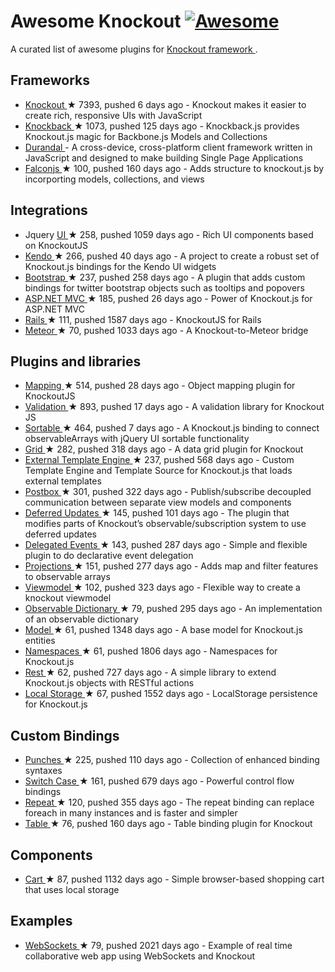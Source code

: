 <h1>
 Awesome Knockout
 <a href="https://github.com/sindresorhus/awesome">
  <img alt="Awesome" src="https://cdn.rawgit.com/sindresorhus/awesome/d7305f38d29fed78fa85652e3a63e154dd8e8829/media/badge.svg"/>
 </a>
</h1>
<p>
 A curated list of awesome plugins for
 <a href="http://knockoutjs.com/">
  Knockout framework
 </a>
 .
</p>
<h2>
 Frameworks
</h2>
<ul>
 <li>
  <a href="https://github.com/knockout/knockout">
   Knockout
  </a>
  <span>
   &#9733 7393, pushed 6 days ago
  </span>
  - Knockout makes it easier to create rich, responsive UIs with JavaScript
 </li>
 <li>
  <a href="https://github.com/kmalakoff/knockback">
   Knockback
  </a>
  <span>
   &#9733 1073, pushed 125 days ago
  </span>
  - Knockback.js provides Knockout.js magic for Backbone.js Models and Collections
 </li>
 <li>
  <a href="https://github.com/BlueSpire/Durandal/">
   Durandal
  </a>
  - A cross-device, cross-platform client framework written in JavaScript and designed to make building Single Page Applications
 </li>
 <li>
  <a href="https://github.com/stoodder/falconjs">
   Falconjs
  </a>
  <span>
   &#9733 100, pushed 160 days ago
  </span>
  - Adds structure to knockout.js by incorporting models, collections, and views
 </li>
</ul>
<h2>
 Integrations
</h2>
<ul>
 <li>
  Jquery
  <a href="https://github.com/madcapnmckay/Knockout-UI">
   UI
  </a>
  <span>
   &#9733 258, pushed 1059 days ago
  </span>
  - Rich UI components based on KnockoutJS
 </li>
 <li>
  <a href="https://github.com/kendo-labs/knockout-kendo">
   Kendo
  </a>
  <span>
   &#9733 266, pushed 40 days ago
  </span>
  - A project to create a robust set of Knockout.js bindings for the Kendo UI widgets
 </li>
 <li>
  <a href="https://github.com/billpull/knockout-bootstrap">
   Bootstrap
  </a>
  <span>
   &#9733 237, pushed 258 days ago
  </span>
  - A plugin that adds custom bindings for twitter bootstrap objects such as tooltips and popovers
 </li>
 <li>
  <a href="https://github.com/AndreyAkinshin/knockout-mvc">
   ASP.NET MVC
  </a>
  <span>
   &#9733 185, pushed 26 days ago
  </span>
  - Power of Knockout.js for ASP.NET MVC
 </li>
 <li>
  <a href="https://github.com/dnagir/knockout-rails">
   Rails
  </a>
  <span>
   &#9733 111, pushed 1587 days ago
  </span>
  - KnockoutJS for Rails
 </li>
 <li>
  <a href="https://github.com/steveluscher/knockout.meteor">
   Meteor
  </a>
  <span>
   &#9733 70, pushed 1033 days ago
  </span>
  - A Knockout-to-Meteor bridge
 </li>
</ul>
<h2>
 Plugins and libraries
</h2>
<ul>
 <li>
  <a href="https://github.com/SteveSanderson/knockout.mapping">
   Mapping
  </a>
  <span>
   &#9733 514, pushed 28 days ago
  </span>
  - Object mapping plugin for KnockoutJS
 </li>
 <li>
  <a href="https://github.com/Knockout-Contrib/Knockout-Validation">
   Validation
  </a>
  <span>
   &#9733 893, pushed 17 days ago
  </span>
  - A validation library for Knockout JS
 </li>
 <li>
  <a href="https://github.com/rniemeyer/knockout-sortable">
   Sortable
  </a>
  <span>
   &#9733 464, pushed 7 days ago
  </span>
  - A Knockout.js binding to connect observableArrays with jQuery UI sortable functionality
 </li>
 <li>
  <a href="https://github.com/Knockout-Contrib/KoGrid">
   Grid
  </a>
  <span>
   &#9733 282, pushed 318 days ago
  </span>
  - A data grid plugin for Knockout
 </li>
 <li>
  <a href="https://github.com/ifandelse/Knockout.js-External-Template-Engine">
   External Template Engine
  </a>
  <span>
   &#9733 237, pushed 568 days ago
  </span>
  - Custom Template Engine and Template Source for Knockout.js that loads external templates
 </li>
 <li>
  <a href="https://github.com/rniemeyer/knockout-postbox">
   Postbox
  </a>
  <span>
   &#9733 301, pushed 322 days ago
  </span>
  - Publish/subscribe decoupled communication between separate view models and components
 </li>
 <li>
  <a href="https://github.com/mbest/knockout-deferred-updates">
   Deferred Updates
  </a>
  <span>
   &#9733 145, pushed 101 days ago
  </span>
  - The plugin that modifies parts of Knockout’s observable/subscription system to use deferred updates
 </li>
 <li>
  <a href="https://github.com/rniemeyer/knockout-delegatedEvents">
   Delegated Events
  </a>
  <span>
   &#9733 143, pushed 287 days ago
  </span>
  - Simple and flexible plugin to do declarative event delegation
 </li>
 <li>
  <a href="https://github.com/SteveSanderson/knockout-projections">
   Projections
  </a>
  <span>
   &#9733 151, pushed 277 days ago
  </span>
  - Adds map and filter features to observable arrays
 </li>
 <li>
  <a href="https://github.com/coderenaissance/knockout.viewmodel">
   Viewmodel
  </a>
  <span>
   &#9733 102, pushed 323 days ago
  </span>
  - Flexible way to create a knockout viewmodel
 </li>
 <li>
  <a href="https://github.com/jamesfoster/knockout.observableDictionary">
   Observable Dictionary
  </a>
  <span>
   &#9733 79, pushed 295 days ago
  </span>
  - An implementation of an observable dictionary
 </li>
 <li>
  <a href="https://github.com/thelinuxlich/knockout.model">
   Model
  </a>
  <span>
   &#9733 61, pushed 1348 days ago
  </span>
  - A base model for Knockout.js entities
 </li>
 <li>
  <a href="https://github.com/hunterloftis/knockout.namespaces">
   Namespaces
  </a>
  <span>
   &#9733 61, pushed 1806 days ago
  </span>
  - Namespaces for Knockout.js
 </li>
 <li>
  <a href="https://github.com/frapontillo/knockout-rest">
   Rest
  </a>
  <span>
   &#9733 62, pushed 727 days ago
  </span>
  - A simple library to extend Knockout.js objects with RESTful actions
 </li>
 <li>
  <a href="https://github.com/jimrhoskins/knockout.localStorage">
   Local Storage
  </a>
  <span>
   &#9733 67, pushed 1552 days ago
  </span>
  - LocalStorage persistence for Knockout.js
 </li>
</ul>
<h2>
 Custom Bindings
</h2>
<ul>
 <li>
  <a href="https://github.com/mbest/knockout.punches">
   Punches
  </a>
  <span>
   &#9733 225, pushed 110 days ago
  </span>
  - Collection of enhanced binding syntaxes
 </li>
 <li>
  <a href="https://github.com/mbest/knockout-switch-case">
   Switch Case
  </a>
  <span>
   &#9733 161, pushed 679 days ago
  </span>
  - Powerful control flow bindings
 </li>
 <li>
  <a href="https://github.com/mbest/knockout-repeat">
   Repeat
  </a>
  <span>
   &#9733 120, pushed 355 days ago
  </span>
  - The repeat binding can replace foreach in many instances and is faster and simpler
 </li>
 <li>
  <a href="https://github.com/mbest/knockout-table">
   Table
  </a>
  <span>
   &#9733 76, pushed 160 days ago
  </span>
  - Table binding plugin for Knockout
 </li>
</ul>
<h2>
 Components
</h2>
<ul>
 <li>
  <a href="https://github.com/robconery/knockout-cart">
   Cart
  </a>
  <span>
   &#9733 87, pushed 1132 days ago
  </span>
  - Simple browser-based shopping cart that uses local storage
 </li>
</ul>
<h2>
 Examples
</h2>
<ul>
 <li>
  <a href="https://github.com/carlhoerberg/knockout-websocket-example">
   WebSockets
  </a>
  <span>
   &#9733 79, pushed 2021 days ago
  </span>
  - Example of real time collaborative web app using WebSockets and Knockout
 </li>
</ul>
